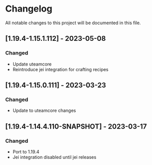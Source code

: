 # Changelog
All notable changes to this project will be documented in this file.

## [1.19.4-1.15.1.112] - 2023-05-08
### Changed
 - Update uteamcore
 - Reintroduce jei integration for crafting recipes

## [1.19.4-1.15.0.111] - 2023-03-23
### Changed
 - Update to uteamcore changes

## [1.19.4-1.14.4.110-SNAPSHOT] - 2023-03-17
### Changed
 - Port to 1.19.4
 - Jei integration disabled until jei releases